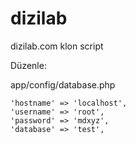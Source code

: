 # dizilab
dizilab.com klon script

Düzenle:

app/config/database.php

  	'hostname' => 'localhost',
	'username' => 'root',
	'password' => 'mdxyz',
	'database' => 'test',



